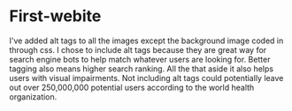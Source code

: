 # First-webite 

I've added alt tags to all the images except the background image coded in through css. I chose to include alt tags because they are great way for search engine bots to help match whatever users are looking for. Better tagging also means higher search ranking. All the that aside it also helps users with visual impairments. Not including alt tags could potentially leave out over 250,000,000 potential users according to the world health organization. 